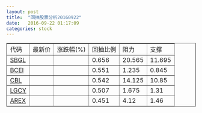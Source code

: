 ```yaml
---
layout: post
title:  "回抽股票分析20160922"
date:   2016-09-22 01:17:09
categories: stock
---
```

<script type="text/javascript">
var stockList = []
stockList.push('gb_sbgl');
stockList.push('gb_bcei');
stockList.push('gb_cbl');
stockList.push('gb_lgcy');
stockList.push('gb_arex');
</script>
<table border="1">
 <tr>
 <td>代码</td>
 <td>最新价</td>
 <td>涨跌幅(%)</td>
 <td>回抽比例</td>
 <td>阻力</td>
 <td>支撑</td>
</tr>
  <tr id="sbgl">
  <td><a href="http://stock.finance.sina.com.cn/usstock/quotes/SBGL.html" target="_blank">SBGL</a></td><td></td><td></td><td>0.656</td><td>20.565</td><td>11.695</td></tr>
  <tr id="bcei">
  <td><a href="http://stock.finance.sina.com.cn/usstock/quotes/BCEI.html" target="_blank">BCEI</a></td><td></td><td></td><td>0.551</td><td>1.235</td><td>0.845</td></tr>
  <tr id="cbl">
  <td><a href="http://stock.finance.sina.com.cn/usstock/quotes/CBL.html" target="_blank">CBL</a></td><td></td><td></td><td>0.542</td><td>14.125</td><td>10.85</td></tr>
  <tr id="lgcy">
  <td><a href="http://stock.finance.sina.com.cn/usstock/quotes/LGCY.html" target="_blank">LGCY</a></td><td></td><td></td><td>0.507</td><td>1.675</td><td>1.31</td></tr>
  <tr id="arex">
  <td><a href="http://stock.finance.sina.com.cn/usstock/quotes/AREX.html" target="_blank">AREX</a></td><td></td><td></td><td>0.451</td><td>4.12</td><td>1.46</td></tr>
</table>
